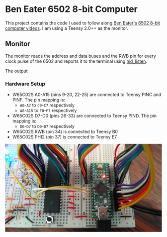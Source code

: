 # Ben Eater 6502 8-bit Computer
This project contains the code I used to follow along [Ben Eater's 6502
8-bit computer videos](https://eater.net/6502). I am using a Teensy 2.0++
as the monitor.

## Monitor
The monitor reads the address and data buses and the RWB pin for every
clock pulse of the 6502 and reports it to the terminal using
[hid_listen](https://www.pjrc.com/teensy/hid_listen.html).

The output 

### Hardware Setup
- W65C02S A0-A15 (pins 9-20, 22-25) are connected to Teensy PINC and PINF.
  The pin mapping is:
  - `A0`-`A7` to `C0`-`C7` respectively
  - `A8`-`A15` to `F0`-`F7` respectively
- W65C02S D7-D0 (pins 26-33) are connected to Teensy PIND. The pin mapping
  is:
  - `D0`-`D7` to `D0`-`D7` respectively
- W65C02S RWB (pin 34) is connected to Teensy B0
- W65C02S PHI2 (pin 37) is connected to Teensy E7

![Monitor setup](/static/monitor_setup.png)
